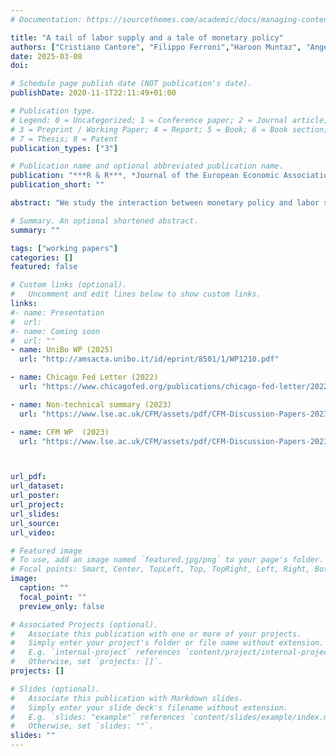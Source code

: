 ```yaml
---
# Documentation: https://sourcethemes.com/academic/docs/managing-content/

title: "A tail of labor supply and a tale of monetary policy"
authors: ["Cristiano Cantore", "Filippo Ferroni","Haroon Muntaz", "Angeliki Theophilopoulou"]
date: 2025-03-08
doi:

# Schedule page publish date (NOT publication's date).
publishDate: 2020-11-1T22:11:49+01:00

# Publication type.
# Legend: 0 = Uncategorized; 1 = Conference paper; 2 = Journal article;
# 3 = Preprint / Working Paper; 4 = Report; 5 = Book; 6 = Book section;
# 7 = Thesis; 8 = Patent
publication_types: ["3"]

# Publication name and optional abbreviated publication name.
publication: "***R & R***, *Journal of the European Economic Association*"
publication_short: ""

abstract: "We study the interaction between monetary policy and labor supply decisions at the household level. We uncover evidence of heterogeneous responses and a strong counter-cyclicality of hours worked in the left tail of the income distribution following a monetary policy shock in the U.S. Specifically, while aggregate hours and labor earnings decline after a monetary tightening, individuals at the bottom of the income distribution increase their hours worked. Moreover, this positive labor supply response is quantitatively significant, substantially dampening the decline in aggregate hours worked. We show that the empirical patterns are consistent with a standard one-asset HANK model featuring endogenous labor supply. The model reveals that strong income effects at the bottom of the distribution can account for the observed countercyclical labor responses, highlighting how labor supply adjustments act as an additional margin through which households smooth consumption. Comparing this specification to a model with a homogeneous labor supply, we find that labor supply heterogeneity reduces the aggregate MPC and attenuates the transmission of monetary policy through aggregate demand. As a result, the output cost of disinflation is lower in economies where poorer households can flexibly adjust their labor effort, easing the trade-off faced by the central bank."

# Summary. An optional shortened abstract.
summary: ""

tags: ["working papers"]
categories: []
featured: false

# Custom links (optional).
#   Uncomment and edit lines below to show custom links.
links:
#- name: Presentation
#  url:
#- name: Coming soon
#  url: ""
- name: UniBo WP (2025)
  url: "http://amsacta.unibo.it/id/eprint/8501/1/WP1210.pdf"

- name: Chicago Fed Letter (2022)
  url: "https://www.chicagofed.org/publications/chicago-fed-letter/2022/472"

- name: Non-technical summary (2023)
  url: "https://www.lse.ac.uk/CFM/assets/pdf/CFM-Discussion-Papers-2023/CFMDP2023-08-Summary.pdf"

- name: CFM WP  (2023)
  url: "https://www.lse.ac.uk/CFM/assets/pdf/CFM-Discussion-Papers-2023/CFMDP2023-08-Paper.pdf"



url_pdf:
url_dataset:
url_poster:
url_project:
url_slides:
url_source:
url_video:

# Featured image
# To use, add an image named `featured.jpg/png` to your page's folder.
# Focal points: Smart, Center, TopLeft, Top, TopRight, Left, Right, BottomLeft, Bottom, BottomRight.
image:
  caption: ""
  focal_point: ""
  preview_only: false

# Associated Projects (optional).
#   Associate this publication with one or more of your projects.
#   Simply enter your project's folder or file name without extension.
#   E.g. `internal-project` references `content/project/internal-project/index.md`.
#   Otherwise, set `projects: []`.
projects: []

# Slides (optional).
#   Associate this publication with Markdown slides.
#   Simply enter your slide deck's filename without extension.
#   E.g. `slides: "example"` references `content/slides/example/index.md`.
#   Otherwise, set `slides: ""`.
slides: ""
---
```

